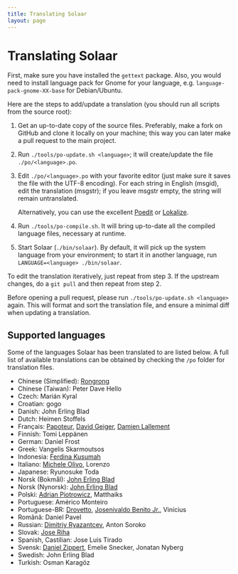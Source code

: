 ```yaml
---
title: Translating Solaar
layout: page
---
```


# Translating Solaar

First, make sure you have installed the `gettext` package. Also, you would need to install language pack for Gnome for your language, e.g. `language-pack-gnome-XX-base` for Debian/Ubuntu.

Here are the steps to add/update a translation (you should run all scripts from
the source root):

1. Get an up-to-date copy of the source files. Preferably, make a fork on
   GitHub and clone it locally on your machine; this way you can later make a
   pull request to the main project.

2. Run `./tools/po-update.sh <language>`; it will create/update the file
   `./po/<language>.po`.

3. Edit `./po/<language>.po` with your favorite editor (just make sure it saves
   the file with the UTF-8 encoding). For each string in English (msgid), edit
   the translation (msgstr); if you leave msgstr empty, the string will remain
   untranslated.

   Alternatively, you can use the excellent [Poedit](https://poedit.net/) or [Lokalize](https://apps.kde.org/lokalize/).

4. Run `./tools/po-compile.sh`. It will bring up-to-date all the compiled
   language files, necessary at runtime.

5. Start Solaar (`./bin/solaar`). By default, it will pick up the system language
   from your environment; to start it in another language, run
   `LANGUAGE=<language> ./bin/solaar`.

To edit the translation iteratively, just repeat from step 3.
If the upstream changes, do a `git pull` and then repeat from step 2.

Before opening a pull request, please run `./tools/po-update.sh <language>` again. This will
format and sort the translation file, and ensure a minimal diff when updating
a translation.

## Supported languages

Some of the languages Solaar has been translated to are listed below. A full list of available translations can be obtained by checking the `/po` folder for translation files.

- Chinese (Simplified): [Rongrong][Rongronggg9]
- Chinese (Taiwan): Peter Dave Hello
- Czech: Marián Kyral
- Croatian: gogo
- Danish: John Erling Blad
- Dutch: Heimen Stoffels
- Français: [Papoteur][papoteur], [David Geiger][david-geiger], [Damien Lallement][damsweb]
- Finnish: Tomi Leppänen
- German: Daniel Frost
- Greek: Vangelis Skarmoutsos
- Indonesia: [Ferdina Kusumah][feku]
- Italiano: [Michele Olivo][micheleolivo], Lorenzo
- Japanese: Ryunosuke Toda
- Norsk (Bokmål): [John Erling Blad][jeblad]
- Norsk (Nynorsk): [John Erling Blad][jeblad]
- Polski: [Adrian Piotrowicz][nexces], Matthaiks
- Portuguese: Américo Monteiro
- Portuguese-BR: [Drovetto][drovetto], [Josenivaldo Benito Jr.][jrbenito], Vinícius
- Română: Daniel Pavel
- Russian: [Dimitriy Ryazantcev][DJm00n], Anton Soroko
- Slovak: [Jose Riha][jose1711]
- Spanish, Castilian: Jose Luis Tirado
- Svensk: [Daniel Zippert][zipperten], Emelie Snecker, Jonatan Nyberg
- Swedish: John Erling Blad
- Turkish: Osman Karagöz

[Rongronggg9]: https://github.com/Rongronggg9
[papoteur]: https://github.com/papoteur
[david-geiger]: https://github.com/david-geiger
[damsweb]: https://github.com/damsweb
[DJm00n]: https://github.com/DJm00n
[jose1711]: https://github.com/jose1711
[nexces]: https://github.com/nexces
[zipperten]: https://github.com/zipperten
[micheleolivo]: https://github.com/micheleolivo
[drovetto]: https://github.com/drovetto
[jrbenito]: https://github.com/jrbenito
[jeblad]: https://github.com/jeblad
[feku]: https://github.com/FerdinaKusumah
